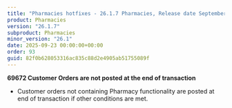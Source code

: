 ```yaml
---
title: "Pharmacies hotfixes - 26.1.7 Pharmacies, Release date September 23, 2025 - Hotfixes"
product: Pharmacies
version: "26.1.7"
subproduct: Pharmacies
minor_version: "26.1"
date: 2025-09-23 00:00:00+00:00
order: 93
guid: 82f0b628053316ac835c88d2e4905ab51755089f
---
```


<strong>69672 Customer Orders are not posted at the end of transaction</strong><ul><li>Customer orders not containing Pharmacy functionality are posted at end of transaction if other conditions are met.</li></ul>
